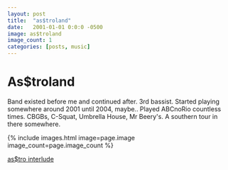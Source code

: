 ```yaml
---
layout: post
title:  "as$troland"
date:   2001-01-01 0:0:0 -0500
image: as$troland
image_count: 1
categories: [posts, music]
---
```


# As$troland

Band existed before me and continued after. 3rd bassist. Started playing somewhere around 2001 until 2004, maybe.. Played ABCnoRio countless times. CBGBs, C-Squat, Umbrella House, Mr Beery's. A southern tour in there somewhere.

{% include images.html image=page.image image_count=page.image_count %}

<a href="/assets/audio/strols/asstroland_interlude.mp3">as$tro interlude</a>
